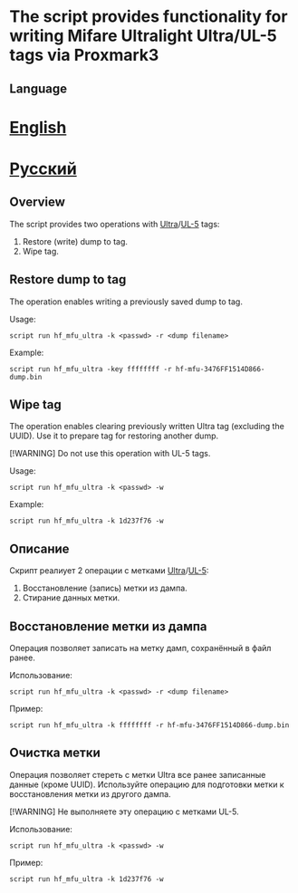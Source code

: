 # The script provides functionality for writing Mifare Ultralight Ultra/UL-5 tags via Proxmark3

## Language
# [English](#overview)
# [Русский](#описание)

## Overview
The script provides two operations with [Ultra](https://github.com/RfidResearchGroup/proxmark3/blob/master/doc/magic_cards_notes.md#ultra-ru)/[UL-5](https://github.com/RfidResearchGroup/proxmark3/blob/master/doc/magic_cards_notes.md#ul-5) tags:
1. Restore (write) dump to tag.
2. Wipe tag.

## Restore dump to tag
The operation enables writing a previously saved dump to tag.

Usage:
```
script run hf_mfu_ultra -k <passwd> -r <dump filename>
```

Example:
```
script run hf_mfu_ultra -key ffffffff -r hf-mfu-3476FF1514D866-dump.bin
```

## Wipe tag
The operation enables clearing previously written Ultra tag (excluding the UUID). Use it to prepare tag for restoring another dump.

[!WARNING]
Do not use this operation with UL-5 tags.

Usage:
```
script run hf_mfu_ultra -k <passwd> -w
```

Example:
```
script run hf_mfu_ultra -k 1d237f76 -w
```

## Описание
Скрипт реалиует 2 операции с метками [Ultra](https://github.com/RfidResearchGroup/proxmark3/blob/master/doc/magic_cards_notes.md#ultra-ru)/[UL-5](https://github.com/RfidResearchGroup/proxmark3/blob/master/doc/magic_cards_notes.md#ul-5):
1. Восстановление (запись) метки из дампа.
2. Стирание данных метки.

## Восстановление метки из дампа
Операция позволяет записать на метку дамп, сохранённый в файл ранее.

Использование:
```
script run hf_mfu_ultra -k <passwd> -r <dump filename>
```

Пример:
```
script run hf_mfu_ultra -k ffffffff -r hf-mfu-3476FF1514D866-dump.bin
```

## Очистка метки
Операция позволяет стереть с метки Ultra все ранее записанные данные (кроме UUID). Используйте операцию для подготовки метки к восстановления метки из другого дампа.

[!WARNING]
Не выполняете эту операцию с метками UL-5.

Использование:
```
script run hf_mfu_ultra -k <passwd> -w
```

Пример:
```
script run hf_mfu_ultra -k 1d237f76 -w
```
